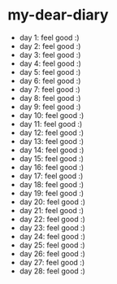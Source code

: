 # my-dear-diary

- day 1: feel good :)
- day 2: feel good :)
- day 3: feel good :)
- day 4: feel good :)
- day 5: feel good :)
- day 6: feel good :)
- day 7: feel good :)
- day 8: feel good :)
- day 9: feel good :)
- day 10: feel good :)
- day 11: feel good :)
- day 12: feel good :)
- day 13: feel good :)
- day 14: feel good :)
- day 15: feel good :)
- day 16: feel good :)
- day 17: feel good :)
- day 18: feel good :)
- day 19: feel good :)
- day 20: feel good :)
- day 21: feel good :)
- day 22: feel good :)
- day 23: feel good :)
- day 24: feel good :)
- day 25: feel good :)
- day 26: feel good :)
- day 27: feel good :)
- day 28: feel good :)
